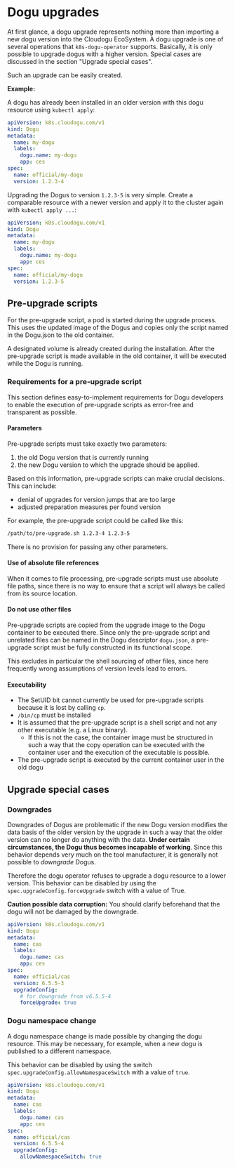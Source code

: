 # Dogu upgrades

At first glance, a dogu upgrade represents nothing more than importing a new dogu version into the Cloudogu EcoSystem.
A dogu upgrade is one of several operations that `k8s-dogu-operator` supports. Basically, it is only possible to upgrade
dogus with a higher version. Special cases are discussed in the section "Upgrade special cases".

Such an upgrade can be easily created.

**Example:**

A dogu has already been installed in an older version with this dogu resource using `kubectl apply`:

```yaml
apiVersion: k8s.cloudogu.com/v1
kind: Dogu
metadata:
  name: my-dogu
  labels:
    dogu.name: my-dogu
    app: ces
spec:
  name: official/my-dogu
  version: 1.2.3-4
```

Upgrading the Dogus to version `1.2.3-5` is very simple. Create a comparable resource with a newer version and apply it
to the cluster again with `kubectl apply ...`:

```yaml
apiVersion: k8s.cloudogu.com/v1
kind: Dogu
metadata:
  name: my-dogu
  labels:
    dogu.name: my-dogu
    app: ces
spec:
  name: official/my-dogu
  version: 1.2.3-5
```

## Pre-upgrade scripts

For the pre-upgrade script, a pod is started during the upgrade process.
This uses the updated image of the Dogus and copies only the script named in the Dogu.json to the old
container.

A designated volume is already created during the installation. After the pre-upgrade script is made available in the old
container, it will be executed while the Dogu is running.

### Requirements for a pre-upgrade script

This section defines easy-to-implement requirements for Dogu developers to enable the execution of
pre-upgrade scripts as error-free and transparent as possible.

#### Parameters

Pre-upgrade scripts must take exactly two parameters:

1. the old Dogu version that is currently running
2. the new Dogu version to which the upgrade should be applied.

Based on this information, pre-upgrade scripts can make crucial decisions. This can include:
- denial of upgrades for version jumps that are too large
- adjusted preparation measures per found version

For example, the pre-upgrade script could be called like this:

```bash
/path/to/pre-upgrade.sh 1.2.3-4 1.2.3-5
```

There is no provision for passing any other parameters.

#### Use of absolute file references

When it comes to file processing, pre-upgrade scripts must use absolute file paths, since there is no way to ensure that a script will always be called from its source location.

#### Do not use other files

Pre-upgrade scripts are copied from the upgrade image to the Dogu container to be executed there. Since only the pre-upgrade script and unrelated files can be named in the Dogu descriptor `dogu.json`, a pre-upgrade script must be fully constructed in its functional scope.

This excludes in particular the shell sourcing of other files, since here frequently wrong assumptions of version levels lead to errors.

#### Executability

- The SetUID bit cannot currently be used for pre-upgrade scripts because it is lost by calling `cp`.
- `/bin/cp` must be installed
- It is assumed that the pre-upgrade script is a shell script and not any other
  executable (e.g. a Linux binary).
   - If this is not the case, the container image must be structured in such a way that the copy operation can be executed with the
     container user and the execution of the executable is possible.
- The pre-upgrade script is executed by the current container user in the old dogu

## Upgrade special cases

### Downgrades

Downgrades of Dogus are problematic if the new Dogu version modifies the data basis of the older version by the upgrade in such a way that the older version can no longer do anything with the data. **Under certain circumstances, the Dogu thus becomes incapable of working**. Since this behavior depends very much on the tool manufacturer, it is generally not possible to _downgrade_ Dogus.

Therefore the dogu operator refuses to upgrade a dogu resource to a lower version. This behavior can be disabled by using the `spec.upgradeConfig.forceUpgrade` switch with a value of True.

**Caution possible data corruption:**
You should clarify beforehand that the dogu will not be damaged by the downgrade.

```yaml
apiVersion: k8s.cloudogu.com/v1
kind: Dogu
metadata:
  name: cas
  labels:
    dogu.name: cas
    app: ces
spec:
  name: official/cas
  version: 6.5.5-3
  upgradeConfig:
    # for downgrade from v6.5.5-4
    forceUpgrade: true
```

### Dogu namespace change

A dogu namespace change is made possible by changing the dogu resource. This may be necessary, for example, when a new dogu is published to a different namespace.

This behavior can be disabled by using the switch `spec.upgradeConfig.allowNamespaceSwitch` with a value of `true`.

```yaml
apiVersion: k8s.cloudogu.com/v1
kind: Dogu
metadata:
  name: cas
  labels:
    dogu.name: cas
    app: ces
spec:
  name: official/cas
  version: 6.5.5-4
  upgradeConfig:
    allowNamespaceSwitch: true
```
